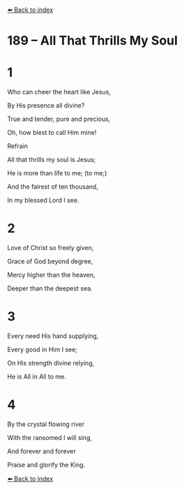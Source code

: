 [⬅️ Back to index](../README.md)

# 189 – All That Thrills My Soul





# 1

Who can cheer the heart like Jesus,

By His presence all divine?

True and tender, pure and precious,

Oh, how blest to call Him mine!



Refrain

All that thrills my soul is Jesus;

He is more than life to me; (to me;)

And the fairest of ten thousand,

In my blessed Lord I see.



# 2

Love of Christ so freely given,

Grace of God beyond degree,

Mercy higher than the heaven,

Deeper than the deepest sea.



# 3

Every need His hand supplying,

Every good in Him I see;

On His strength divine relying,

He is All in All to me.



# 4

By the crystal flowing river

With the ransomed I will sing,

And forever and forever

Praise and glorify the King.

[⬅️ Back to index](../README.md)
